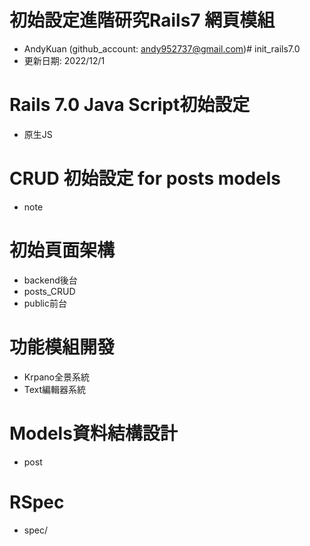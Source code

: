 # 初始設定進階研究Rails7 網頁模組
- AndyKuan (github_account: andy952737@gmail.com)# init_rails7.0
- 更新日期: 2022/12/1

# Rails 7.0 Java Script初始設定
- 原生JS

# CRUD 初始設定 for posts models
- note

# 初始頁面架構
- backend後台
- posts_CRUD
- public前台

# 功能模組開發
- Krpano全景系統
- Text編輯器系統

# Models資料結構設計
- post

# RSpec
- spec/